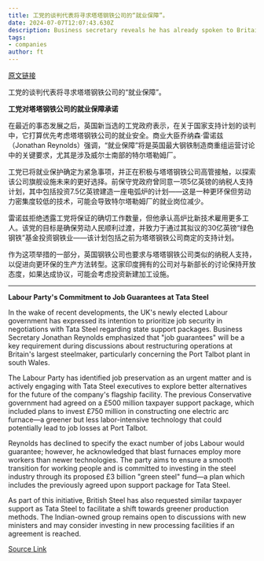 ```yaml
---
title: 工党的谈判代表将寻求塔塔钢铁公司的“就业保障”。
date: 2024-07-07T12:07:43.630Z
description: Business secretary reveals he has already spoken to Britain’s biggest steelmaker about Port Talbot plant
tags: 
- companies
author: ft
---
```


[原文链接](https://ft.com/content/7125d49b-e07d-40f2-a8ca-7e2f959a4ac5)

工党的谈判代表将寻求塔塔钢铁公司的“就业保障”。

**工党对塔塔钢铁公司的就业保障承诺**

在最近的事态发展之后，英国新当选的工党政府表示，在关于国家支持计划的谈判中，它打算优先考虑塔塔钢铁公司的就业安全。商业大臣乔纳森·雷诺兹（Jonathan Reynolds）强调，“就业保障”将是英国最大钢铁制造商重组运营讨论中的关键要求，尤其是涉及威尔士南部的特尔塔勒姆厂。

工党已将就业保护确定为紧急事项，并正在积极与塔塔钢铁公司高管接触，以探索该公司旗舰设施未来的更好选择。前保守党政府曾同意一项5亿英镑的纳税人支持计划，其中包括投资7.5亿英镑建造一座电弧炉的计划——这是一种更环保但劳动力密集度较低的技术，可能会导致特尔塔勒姆厂的就业岗位减少。

雷诺兹拒绝透露工党将保证的确切工作数量，但他承认高炉比新技术雇用更多工人。该党的目标是确保劳动人民顺利过渡，并致力于通过其拟议的30亿英镑“绿色钢铁”基金投资钢铁业——该计划包括之前为塔塔钢铁公司商定的支持计划。

作为这项举措的一部分，英国钢铁公司也要求与塔塔钢铁公司类似的纳税人支持，以促进向更环保的生产方法转型。这家印度拥有的公司对与新部长的讨论保持开放态度，如果达成协议，可能会考虑投资新建加工设施。

---

 **Labour Party's Commitment to Job Guarantees at Tata Steel**

In the wake of recent developments, the UK's newly elected Labour government has expressed its intention to prioritize job security in negotiations with Tata Steel regarding state support packages. Business Secretary Jonathan Reynolds emphasized that "job guarantees" will be a key requirement during discussions about restructuring operations at Britain's largest steelmaker, particularly concerning the Port Talbot plant in south Wales.

The Labour Party has identified job preservation as an urgent matter and is actively engaging with Tata Steel executives to explore better alternatives for the future of the company's flagship facility. The previous Conservative government had agreed on a £500 million taxpayer support package, which included plans to invest £750 million in constructing one electric arc furnace—a greener but less labor-intensive technology that could potentially lead to job losses at Port Talbot.

Reynolds has declined to specify the exact number of jobs Labour would guarantee; however, he acknowledged that blast furnaces employ more workers than newer technologies. The party aims to ensure a smooth transition for working people and is committed to investing in the steel industry through its proposed £3 billion "green steel" fund—a plan which includes the previously agreed upon support package for Tata Steel.

As part of this initiative, British Steel has also requested similar taxpayer support as Tata Steel to facilitate a shift towards greener production methods. The Indian-owned group remains open to discussions with new ministers and may consider investing in new processing facilities if an agreement is reached.

[Source Link](https://ft.com/content/7125d49b-e07d-40f2-a8ca-7e2f959a4ac5)

